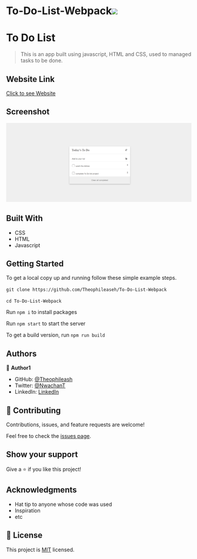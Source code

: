# To-Do-List-Webpack![](https://img.shields.io/badge/Microverse-blueviolet)

# To Do List

> This is an app built using javascript, HTML and CSS, used to managed tasks to be done.

## Website Link

[Click to see Website](https://theophileaseh.github.io/To-Do-List-Webpack/)

## Screenshot

![Screenshot](./img/screenshot.png)



## Built With

- CSS
- HTML
- Javascript



## Getting Started


To get a local copy up and running follow these simple example steps.

`` git clone https://github.com/Theophileaseh/To-Do-List-Webpack ``

`` cd To-Do-List-Webpack ``

Run `` npm i `` to install packages

Run `` npm start `` to start the server

To get a build version, run `` npm run build ``

## Authors

👤 **Author1**

- GitHub: [@Theophileash](https://github.com/Theophileaseh)
- Twitter: [@NwachanT](https://twitter.com/NwachanT)
- LinkedIn: [LinkedIn](https://linkedin.com/in/nwachan-theophile)



## 🤝 Contributing

Contributions, issues, and feature requests are welcome!

Feel free to check the [issues page](../../issues/).

## Show your support

Give a ⭐️ if you like this project!

## Acknowledgments

- Hat tip to anyone whose code was used
- Inspiration
- etc

## 📝 License

This project is [MIT](./MIT.md) licensed.
